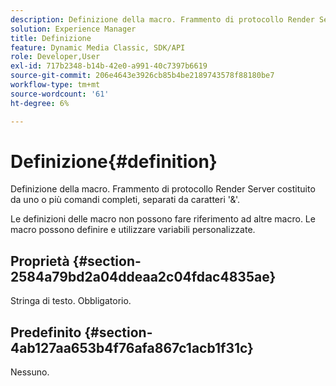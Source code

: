 ```yaml
---
description: Definizione della macro. Frammento di protocollo Render Server costituito da uno o più comandi completi, separati da caratteri '&'.
solution: Experience Manager
title: Definizione
feature: Dynamic Media Classic, SDK/API
role: Developer,User
exl-id: 717b2348-b14b-42e0-a991-40c7397b6619
source-git-commit: 206e4643e3926cb85b4be2189743578f88180be7
workflow-type: tm+mt
source-wordcount: '61'
ht-degree: 6%

---
```


# Definizione{#definition}

Definizione della macro. Frammento di protocollo Render Server costituito da uno o più comandi completi, separati da caratteri &#39;&amp;&#39;.

Le definizioni delle macro non possono fare riferimento ad altre macro. Le macro possono definire e utilizzare variabili personalizzate.

## Proprietà {#section-2584a79bd2a04ddeaa2c04fdac4835ae}

Stringa di testo. Obbligatorio.

## Predefinito {#section-4ab127aa653b4f76afa867c1acb1f31c}

Nessuno.
